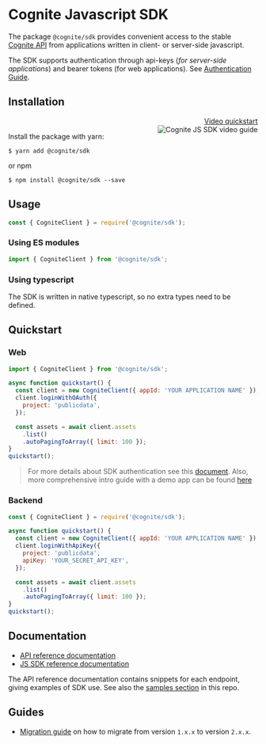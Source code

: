 Cognite Javascript SDK
======================
The package `@cognite/sdk` provides convenient access to the stable [Cognite API](https://doc.cognitedata.com/dev/)
from applications written in client- or server-side javascript.

The SDK supports authentication through api-keys (_for server-side applications_) and bearer tokens (for web applications).
See [Authentication Guide](https://github.com/cognitedata/cognite-sdk-js/blob/v1/guides/authentication.md).

## Installation

<p align="right">
  <a href="https://youtu.be/29Cuv6OhBmA">
    Video quickstart<br />
    <img src="https://img.youtube.com/vi/29Cuv6OhBmA/3.jpg" alt="Cognite JS SDK video guide" title="Watch our video guide" align="right" />
  </a>
</p>

Install the package with yarn:
```
$ yarn add @cognite/sdk
```
or npm
```
$ npm install @cognite/sdk --save
```
## Usage

```js
const { CogniteClient } = require('@cognite/sdk');
```

### Using ES modules

```js
import { CogniteClient } from '@cognite/sdk';
```

### Using typescript

The SDK is written in native typescript, so no extra types need to be defined.

## Quickstart

### Web
```js
import { CogniteClient } from '@cognite/sdk';

async function quickstart() {
  const client = new CogniteClient({ appId: 'YOUR APPLICATION NAME' });
  client.loginWithOAuth({
    project: 'publicdata',
  });

  const assets = await client.assets
    .list()
    .autoPagingToArray({ limit: 100 });
}
quickstart();
```

> For more details about SDK authentication see this [document](https://github.com/cognitedata/cognite-sdk-js/blob/v1/guides/authentication.md).
> Also, more comprehensive intro guide with a demo app can be found [here](https://github.com/cognitedata/javascript-getting-started/tree/master/sdk-auth-and-fetch-data)

### Backend
```js
const { CogniteClient } = require('@cognite/sdk');

async function quickstart() {
  const client = new CogniteClient({ appId: 'YOUR APPLICATION NAME' });
  client.loginWithApiKey({
    project: 'publicdata',
    apiKey: 'YOUR_SECRET_API_KEY',
  });

  const assets = await client.assets
    .list()
    .autoPagingToArray({ limit: 100 });
}
quickstart();
```

## Documentation

 - [API reference documentation](https://doc.cognitedata.com/api/v1)
 - [JS SDK reference documentation](https://cognitedata.github.io/cognite-sdk-js/classes/cogniteclient.html)

The API reference documentation contains snippets for each endpoint,
giving examples of SDK use. See also the [samples section](https://github.com/cognitedata/cognite-sdk-js#samples) in this repo.

## Guides

 - [Migration guide](https://github.com/cognitedata/cognite-sdk-js/blob/v1/guides/MIGRATION_GUIDE_1xx_2xx.md)
on how to migrate from version `1.x.x` to version `2.x.x`.
